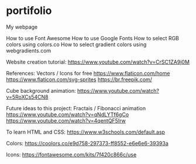# portifolio
My webpage

How to use Font Awesome
How to use Google Fonts
How to select RGB colors using colors.co
How to select gradient colors using webgradients.com


Website creation tutorial: https://www.youtube.com/watch?v=CrSC1ZA9j0M




References:
Vectors / Icons for free
https://www.flaticon.com/home
https://www.flaticon.com/svg-sprites
https://br.freepik.com/

Cube background animation:
https://www.youtube.com/watch?v=5RoXCs54CN8


Future ideas to this project:
Fractais / Fibonacci animation
https://www.youtube.com/watch?v=qNdLYTf6gCo
https://www.youtube.com/watch?v=4qentQF5Irw


To learn HTML and CSS:
https://www.w3schools.com/default.asp

Colors:
https://coolors.co/e9d758-297373-ff8552-e6e6e6-39393a

Icons:
https://fontawesome.com/kits/7f420c866c/use
